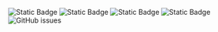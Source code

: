 ![Static Badge](https://img.shields.io/badge/blacklists-60-000000) ![Static Badge](https://img.shields.io/badge/blacklisted-3024613-cc0000) ![Static Badge](https://img.shields.io/badge/whitelisted-2244-00CC00) ![Static Badge](https://img.shields.io/badge/streaming_blacklist-28107-000000) ![GitHub issues](https://img.shields.io/github/issues/fabriziosalmi/blacklists)
